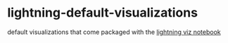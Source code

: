 
lightning-default-visualizations
================================

default visualizations that come packaged with the [lightning viz notebook](http://lightning-viz.github.io/visualizations/)
